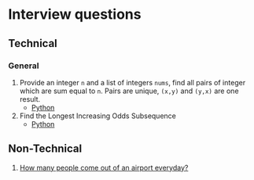 # Interview questions

## Technical

### General

1. Provide an integer `n` and a list of integers `nums`, find all pairs of integer which are sum equal to `n`. Pairs are unique, `(x,y)` and `(y,x)` are one result.
    - [Python](python/sum_of_pairs.py)
1. Find the Longest Increasing Odds Subsequence
    - [Python](python/longest_increasing_odd_subsequence.py)

## Non-Technical

1. [How many people come out of an airport everyday?](non-technical/how-many-people-come-out-an-airport-everyday.md)
